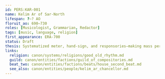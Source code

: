 ```yaml
---
id: PERS:KAR-001
name: Kelim Ar of Sar-North
lifespan: ?–? AO
floruit_ao: 690–730
roles: [Musicologist, Grammarian, Redactor]
tags: [music, language, religion]
first_appearance: ERA-700
status: Draft
thesis: Systematized meter, hand-sign, and responsories—making mass performance reproducible across ports.
links:
  religion: canon/systems/religions/good_old_rhythm.md
  guild: canon/entities/factions/guild_of_compositories.md
  beat_two: canon/entities/factions/beats/house_second_beat.md
  see_also: canon/entities/people/kelim_ar_chancellor.md
---
```

